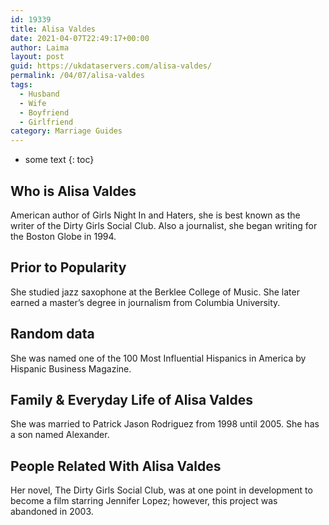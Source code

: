```yaml
---
id: 19339
title: Alisa Valdes
date: 2021-04-07T22:49:17+00:00
author: Laima
layout: post
guid: https://ukdataservers.com/alisa-valdes/
permalink: /04/07/alisa-valdes
tags:
  - Husband
  - Wife
  - Boyfriend
  - Girlfriend
category: Marriage Guides
---
```


* some text
{: toc}


## Who is Alisa Valdes
                  
                  
                  
American author of Girls Night In and Haters, she is best known as the writer of the Dirty Girls Social Club. Also a journalist, she began writing for the Boston Globe in 1994.
                  
              
            
              
            
                
                
                
## Prior to Popularity
                  
                  
                  
She studied jazz saxophone at the Berklee College of Music. She later earned a master&#8217;s degree in journalism from Columbia University.
                  
              
            
              
            
                
                
                
## Random data
                  
                  
                  
She was named one of the 100 Most Influential Hispanics in America by Hispanic Business Magazine.
                  
              
            
              
            
                
                
                
## Family & Everyday Life of Alisa Valdes
                  
                  
                  
She was married to Patrick Jason Rodriguez from 1998 until 2005. She has a son named Alexander.
                  
              
            
              
            
                
                
                
## People Related With Alisa Valdes
                  
                  
                  
Her novel, The Dirty Girls Social Club, was at one point in development to become a film starring Jennifer Lopez; however, this project was abandoned in 2003.
                  
              
            
              
            
                
              
            
              
              
            
            
              
            
          
          
          